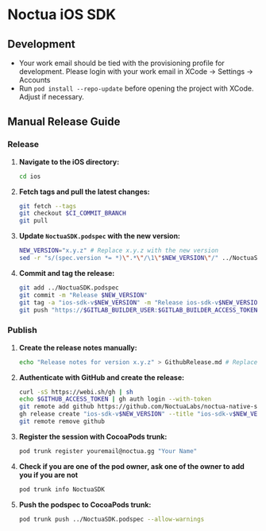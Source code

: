 # Noctua iOS SDK

## Development

- Your work email should be tied with the provisioning profile for development. Please login with your work email in XCode -> Settings -> Accounts
- Run `pod install --repo-update` before opening the project with XCode. Adjust if necessary.

## Manual Release Guide

### Release

1. **Navigate to the iOS directory:**
    ```sh
    cd ios
    ```

2. **Fetch tags and pull the latest changes:**
    ```sh
    git fetch --tags
    git checkout $CI_COMMIT_BRANCH
    git pull
    ```

3. **Update `NoctuaSDK.podspec` with the new version:**
    ```sh
    NEW_VERSION="x.y.z" # Replace x.y.z with the new version
    sed -r "s/(spec.version *= *)\".*\"/\1\"$NEW_VERSION\"/" ../NoctuaSDK.podspec > ../NoctuaSDK.podspec.tmp && mv ../NoctuaSDK.podspec.tmp ../NoctuaSDK.podspec
    ```

4. **Commit and tag the release:**
    ```sh
    git add ../NoctuaSDK.podspec
    git commit -m "Release $NEW_VERSION"
    git tag -a "ios-sdk-v$NEW_VERSION" -m "Release ios-sdk-v$NEW_VERSION"
    git push "https://$GITLAB_BUILDER_USER:$GITLAB_BUILDER_ACCESS_TOKEN@gitlab.com/evosverse/noctua/noctua-sdk-native.git" HEAD:$CI_COMMIT_BRANCH --follow-tags -o ci.skip
    ```

### Publish

1. **Create the release notes manually:**
    ```sh
    echo "Release notes for version x.y.z" > GithubRelease.md # Replace x.y.z with the new version
    ```

2. **Authenticate with GitHub and create the release:**
    ```sh
    curl -sS https://webi.sh/gh | sh
    echo $GITHUB_ACCESS_TOKEN | gh auth login --with-token
    git remote add github https://github.com/NoctuaLabs/noctua-native-sdk.git
    gh release create "ios-sdk-v$NEW_VERSION" --title "ios-sdk-v$NEW_VERSION" --notes-file GithubRelease.md
    git remote remove github
    ```

3. **Register the session with CocoaPods trunk:**
    ```sh
    pod trunk register youremail@noctua.gg "Your Name"
    ```

4. **Check if you are one of the pod owner, ask one of the owner to add you if you are not**
    ```sh
    pod trunk info NoctuaSDK
    ```

5. **Push the podspec to CocoaPods trunk:**
    ```sh
    pod trunk push ../NoctuaSDK.podspec --allow-warnings
    ```
